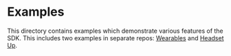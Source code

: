 Examples
===

This directory contains examples which demonstrate various features of the SDK. This includes two examples in separate repos: [Wearables](https://github.com/AltspaceVR/wearables) and [Headset Up](https://github.com/AltspaceVR/Headset-Up).
